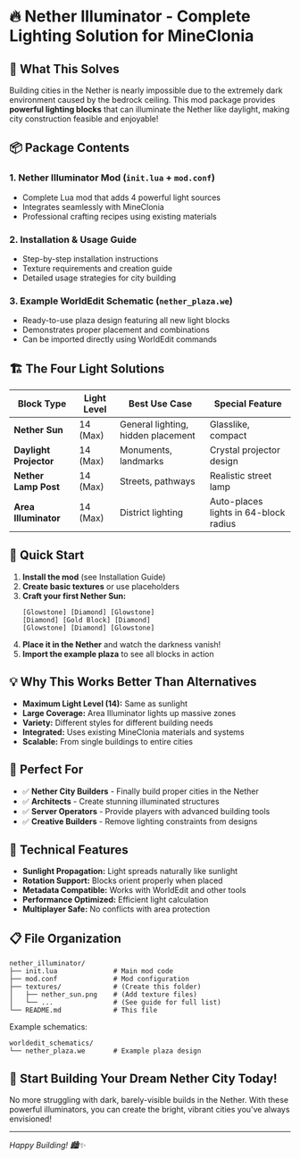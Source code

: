 # 🔥 Nether Illuminator - Complete Lighting Solution for MineClonia

## 🌟 What This Solves

Building cities in the Nether is nearly impossible due to the extremely dark environment caused by the bedrock ceiling. This mod package provides **powerful lighting blocks** that can illuminate the Nether like daylight, making city construction feasible and enjoyable!

## 📦 Package Contents

### 1. **Nether Illuminator Mod** (`init.lua` + `mod.conf`)
- Complete Lua mod that adds 4 powerful light sources
- Integrates seamlessly with MineClonia
- Professional crafting recipes using existing materials

### 2. **Installation & Usage Guide**  
- Step-by-step installation instructions
- Texture requirements and creation guide
- Detailed usage strategies for city building

### 3. **Example WorldEdit Schematic** (`nether_plaza.we`)
- Ready-to-use plaza design featuring all new light blocks
- Demonstrates proper placement and combinations
- Can be imported directly using WorldEdit commands

## 🏗️ The Four Light Solutions

| Block Type | Light Level | Best Use Case | Special Feature |
|------------|-------------|---------------|-----------------|
| **Nether Sun** | 14 (Max) | General lighting, hidden placement | Glasslike, compact |
| **Daylight Projector** | 14 (Max) | Monuments, landmarks | Crystal projector design |
| **Nether Lamp Post** | 14 (Max) | Streets, pathways | Realistic street lamp |
| **Area Illuminator** | 14 (Max) | District lighting | Auto-places lights in 64-block radius |

## 🚀 Quick Start

1. **Install the mod** (see Installation Guide)
2. **Create basic textures** or use placeholders
3. **Craft your first Nether Sun:**
   ```
   [Glowstone] [Diamond] [Glowstone]
   [Diamond] [Gold Block] [Diamond]  
   [Glowstone] [Diamond] [Glowstone]
   ```
4. **Place it in the Nether** and watch the darkness vanish!
5. **Import the example plaza** to see all blocks in action

## 💡 Why This Works Better Than Alternatives

- **Maximum Light Level (14):** Same as sunlight
- **Large Coverage:** Area Illuminator lights up massive zones
- **Variety:** Different styles for different building needs
- **Integrated:** Uses existing MineClonia materials and systems
- **Scalable:** From single buildings to entire cities

## 🎯 Perfect For

- ✅ **Nether City Builders** - Finally build proper cities in the Nether
- ✅ **Architects** - Create stunning illuminated structures
- ✅ **Server Operators** - Provide players with advanced building tools
- ✅ **Creative Builders** - Remove lighting constraints from designs

## 🔧 Technical Features

- **Sunlight Propagation:** Light spreads naturally like sunlight
- **Rotation Support:** Blocks orient properly when placed
- **Metadata Compatible:** Works with WorldEdit and other tools
- **Performance Optimized:** Efficient light calculation
- **Multiplayer Safe:** No conflicts with area protection

## 📋 File Organization

```
nether_illuminator/
├── init.lua              # Main mod code
├── mod.conf              # Mod configuration
├── textures/             # (Create this folder)
│   ├── nether_sun.png    # (Add texture files)
│   └── ...               # (See guide for full list)
└── README.md             # This file
```

Example schematics:
```
worldedit_schematics/
└── nether_plaza.we       # Example plaza design
```

## 🌟 Start Building Your Dream Nether City Today!

No more struggling with dark, barely-visible builds in the Nether. With these powerful illuminators, you can create the bright, vibrant cities you've always envisioned!

---

*Happy Building! 🏙️✨*